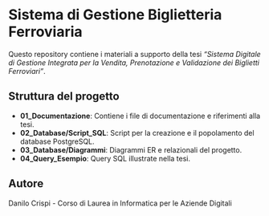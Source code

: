 # Sistema di Gestione Biglietteria Ferroviaria

Questo repository contiene i materiali a supporto della tesi _“Sistema Digitale di Gestione Integrata per la Vendita, Prenotazione e Validazione dei Biglietti Ferroviari”_.

## Struttura del progetto

- **01_Documentazione**: Contiene i file di documentazione e riferimenti alla tesi.
- **02_Database/Script_SQL**: Script per la creazione e il popolamento del database PostgreSQL.
- **03_Database/Diagrammi**: Diagrammi ER e relazionali del progetto.
- **04_Query_Esempio**: Query SQL illustrate nella tesi.

## Autore

Danilo Crispi - Corso di Laurea in Informatica per le Aziende Digitali
